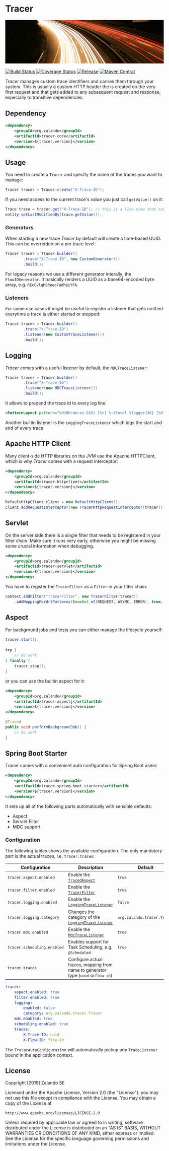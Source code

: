 # Tracer

[![Highway at Night](docs/highway.jpg)](https://pixabay.com/en/highway-at-night-long-long-exposure-371009/)

[![Build Status](https://img.shields.io/travis/zalando/tracer.svg)](https://travis-ci.org/zalando/tracer)
[![Coverage Status](https://img.shields.io/coveralls/zalando/tracer.svg)](https://coveralls.io/r/zalando/tracer)
[![Release](https://img.shields.io/github/release/zalando/tracer.svg)](https://github.com/zalando/tracer/releases)
[![Maven Central](https://img.shields.io/maven-central/v/org.zalando/tracer-parent.svg)](https://maven-badges.herokuapp.com/maven-central/org.zalando/tracer-parent)

*Tracer* manages custom trace identifiers and carries them through your system. This is usually a custom HTTP header the is created on the very first request and that gets added to any subsequent request and response, especially to transitive dependencies.

## Dependency

```xml
<dependency>
    <groupId>org.zalando</groupId>
    <artifactId>tracer-core</artifactId>
    <version>${tracer.version}</version>
</dependency>
```

## Usage

You need to create a `Tracer` and specify the name of the traces you want to manage:

```java
Tracer tracer = Tracer.create("X-Trace-ID");
```

If you need access to the current trace's value you just call `getValue()` on it:

```java
Trace trace = tracer.get("X-Trace-ID"); // this is a live-view that can be a shared as a singleton
entity.setLastModifiedBy(trace.getValue());
```

### Generators

When starting a new trace *Tracer* by default will create a time-based UUID. This can be overridden on a per trace level:

```java
Tracer tracer = Tracer.builder()
        .trace("X-Trace-ID", new CustomGenerator())
        .build();
```

For legacy reasons we use a different generator interally, the `FlowIDGenerator`. It basically renders a UUID as a base64-encoded byte array, e.g. `REcCvlqMSReeo7adheiYFA`.

### Listeners

For some use cases it might be useful to register a listener that gets notified everytime a trace is either started or stopped:

```java
Tracer tracer = Tracer.builder()
        .trace("X-Trace-ID")
        .listener(new CustomTraceListener())
        .build();
```

## Logging

*Tracer* comes with a useful listener by default, the `MDCTraceListener`:

```java
Tracer tracer = Tracer.builder()
        .trace("X-Trace-ID")
        .listener(new MDCTraceListener())
        .build();
```

It allows to prepend the trace id to every log line:

```xml
<PatternLayout pattern="%d{HH:mm:ss.SSS} [%t] %-5level %logger{36} [%X{X-Trace-ID}] - %msg%n"/>
```

Another builtin listener is the `LoggingTraceListener` which logs the start and end of every trace.

## Apache HTTP Client

Many client-side HTTP libraries on the JVM use the Apache HTTPClient, which is why *Tracer* comes with a request interceptor:

```xml
<dependency>
    <groupId>org.zalando</groupId>
    <artifactId>tracer-httpclient</artifactId>
    <version>${tracer.version}</version>
</dependency>
```

```java
DefaultHttpClient client = new DefaultHttpClient();
client.addRequestInterceptor(new TracerHttpRequestInterceptor(tracer));
```

## Servlet

On the server side there is a single filter that needs to be registered in your filter chain. Make sure it runs very early, otherwise you might be missing some crucial information when debugging.

```xml
<dependency>
    <groupId>org.zalando</groupId>
    <artifactId>tracer-servlet</artifactId>
    <version>${tracer.version}</version>
</dependency>
```

You have to register the `TracerFilter` as a `Filter` in your filter chain:

```java
context.addFilter("TracerFilter", new TracerFilter(tracer))
    .addMappingForUrlPatterns(EnumSet.of(REQUEST, ASYNC, ERROR), true, "/*"); 
```

## Aspect

For background jobs and tests you can either manage the lifecycle yourself:

```java
tracer.start();

try {
    // do work
} finally {
    tracer.stop();
}
```

or you can use the builtin aspect for it:

```xml
<dependency>
    <groupId>org.zalando</groupId>
    <artifactId>tracer-aspectj</artifactId>
    <version>${tracer.version}</version>
</dependency>
```

```java
@Traced
public void performBackgroundJob() {
    // do work
}
```

## Spring Boot Starter

Tracer comes with a convenient auto configuration for Spring Boot users:

```xml
<dependency>
    <groupId>org.zalando</groupId>
    <artifactId>tracer-spring-boot-starter</artifactId>
    <version>${tracer.version}</version>
</dependency>
```

It sets up all of the following parts automatically with sensible defaults:
- Aspect
- Servlet Filter
- MDC support

### Configuration

The following tables shows the available configuration. The only mandatory part is the actual traces, i.e. `tracer.traces`:

| Configuration               | Description                                                                       | Default                     |
|-----------------------------|-----------------------------------------------------------------------------------|-----------------------------|
| `tracer.aspect.enabled`     | Enable the [`TracedAspect`](#aspect)                                              | `true`                      |
| `tracer.filter.enabled`     | Enable the [`TracerFilter`](#servlet)                                             | `true`                      |
| `tracer.logging.enabled`    | Enable the [`LoggingTraceListener`](#logging)                                     | `false`                     |
| `tracer.logging.category`   | Changes the category of the [`LoggingTraceListener`](#logging)                    | `org.zalando.tracer.Tracer` |
| `tracer.mdc.enabled`        | Enable the [`MdcTraceListener`](#logging)                                         | `true`                      |
| `tracer.scheduling.enabled` | Enables support for Task Scheduling, e.g. `@Scheduled`                            | `true`                      |
| `tracer.traces`             | Configure actual traces, mapping from name to generator type (`uuid` or`flow-id`) |                             |

```yaml
tracer:
    aspect.enabled: true
    filter.enabled: true
    logging:
        enabled: false
        category: org.zalando.tracer.Tracer
    mdc.enabled: true
    scheduling.enabled: true
    traces:
        X-Trace-ID: uuid
        X-Flow-ID: flow-id
```

The `TracerAutoConfiguration` will automatically pickup any `TraceListener` bound in the application context.

## License

Copyright [2015] Zalando SE

Licensed under the Apache License, Version 2.0 (the "License");
you may not use this file except in compliance with the License.
You may obtain a copy of the License at

    http://www.apache.org/licenses/LICENSE-2.0

Unless required by applicable law or agreed to in writing, software
distributed under the License is distributed on an "AS IS" BASIS,
WITHOUT WARRANTIES OR CONDITIONS OF ANY KIND, either express or implied.
See the License for the specific language governing permissions and
limitations under the License.
